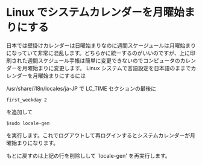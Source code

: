 # Linux でシステムカレンダーを月曜始まりにする

日本では壁掛けカレンダーは日曜始まりなのに週間スケージュールは月曜始まりになっていて非常に混乱します。どちらかに統一するのがいいのですが、上に印刷された週間スケジュール手帳は簡単に変更できないのでコンピュータのカレンダーを月曜始まりに変更します。 Linux システムで言語設定を日本語のままでカレンダーを月曜始まりにするには

/usr/share/i18n/locales/ja-JP で LC_TIME セクションの最後に

    first_weekday 2

を追加して

    $sudo locale-gen

を実行します。これでログアウトして再ログインするとシステムカレンダーが月曜始まりになります。

もとに戻すのは上記の行を削除しして `locale-gen' を再実行します。
